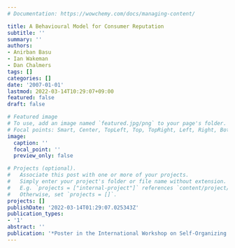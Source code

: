 ```yaml
---
# Documentation: https://wowchemy.com/docs/managing-content/

title: A Behavioural Model for Consumer Reputation
subtitle: ''
summary: ''
authors:
- Anirban Basu
- Ian Wakeman
- Dan Chalmers
tags: []
categories: []
date: '2007-01-01'
lastmod: 2022-03-14T10:29:07+09:00
featured: false
draft: false

# Featured image
# To use, add an image named `featured.jpg/png` to your page's folder.
# Focal points: Smart, Center, TopLeft, Top, TopRight, Left, Right, BottomLeft, Bottom, BottomRight.
image:
  caption: ''
  focal_point: ''
  preview_only: false

# Projects (optional).
#   Associate this post with one or more of your projects.
#   Simply enter your project's folder or file name without extension.
#   E.g. `projects = ["internal-project"]` references `content/project/deep-learning/index.md`.
#   Otherwise, set `projects = []`.
projects: []
publishDate: '2022-03-14T01:29:07.025343Z'
publication_types:
- '1'
abstract: ''
publication: '*Poster in the International Workshop on Self-Organizing Systems*'
---
```

